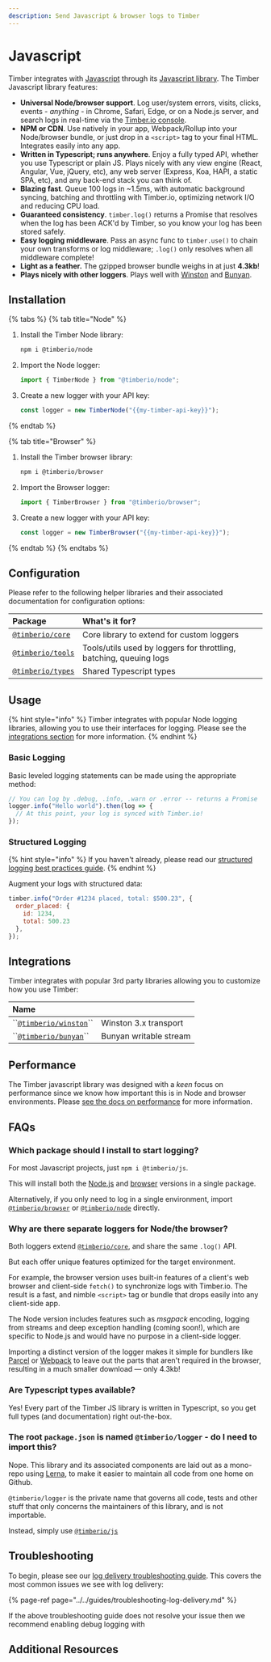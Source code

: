 ```yaml
---
description: Send Javascript & browser logs to Timber
---
```


# Javascript

Timber integrates with [Javascript](https://en.wikipedia.org/wiki/JavaScript) through its [Javascript library](https://github.com/timberio/timber-js). The Timber Javascript library features:

* **Universal Node/browser support**. Log user/system errors, visits, clicks, events - _anything_ - in Chrome, Safari, Edge, or on a Node.js server, and search logs in real-time via the [Timber.io console](https://timber.io/).
* **NPM or CDN**. Use natively in your app, Webpack/Rollup into your Node/browser bundle, or just drop in a `<script>` tag to your final HTML. Integrates easily into any app.
* **Written in Typescript; runs anywhere**. Enjoy a fully typed API, whether you use Typescript or plain JS. Plays nicely with any view engine \(React, Angular, Vue, jQuery, etc\), any web server \(Express, Koa, HAPI, a static SPA, etc\), and any back-end stack you can think of.
* **Blazing fast**. Queue 100 logs in ~1.5ms, with automatic background syncing, batching and throttling with Timber.io, optimizing network I/O and reducing CPU load.
* **Guaranteed consistency**. `timber.log()` returns a Promise that resolves when the log has been ACK'd by Timber, so you know your log has been stored safely.
* **Easy logging middleware**. Pass an async func to `timber.use()` to chain your own transforms or log middleware; `.log()` only resolves when all middleware complete!
* **Light as a feather.** The gzipped browser bundle weighs in at just **4.3kb**!
* **Plays nicely with other loggers**. Plays well with [Winston](https://github.com/timberio/timber-js/blob/master/packages/winston) and [Bunyan](https://github.com/timberio/timber-js/blob/master/packages/bunyan).

## Installation

{% tabs %}
{% tab title="Node" %}
1. Install the Timber Node library:  


   ```bash
   npm i @timberio/node
   ```

2. Import the Node logger:  


   ```javascript
   import { TimberNode } from "@timberio/node";
   ```

3. Create a new logger with your API key:  


   ```javascript
   const logger = new TimberNode("{{my-timber-api-key}}");
   ```
{% endtab %}

{% tab title="Browser" %}
1. Install the Timber browser library:  


   ```bash
   npm i @timberio/browser
   ```

2. Import the Browser logger:  


   ```javascript
   import { TimberBrowser } from "@timberio/browser";
   ```

3. Create a new logger with your API key:  


   ```javascript
   const logger = new TimberBrowser("{{my-timber-api-key}}");
   ```
{% endtab %}
{% endtabs %}

## Configuration

Please refer to the following helper libraries and their associated documentation for configuration options:

| Package | What's it for? |
| :--- | :--- |
| [`@timberio/core`](https://github.com/timberio/timber-js/blob/master/packages/core) | Core library to extend for custom loggers |
| [`@timberio/tools`](https://github.com/timberio/timber-js/blob/master/packages/tools) | Tools/utils used by loggers for throttling, batching, queuing logs |
| [`@timberio/types`](https://github.com/timberio/timber-js/blob/master/packages/types) | Shared Typescript types |

## Usage

{% hint style="info" %}
Timber integrates with popular Node logging libraries, allowing you to use their interfaces for logging. Please see the [integrations section](./#integrations) for more information.
{% endhint %}

### Basic Logging

Basic leveled logging statements can be made using the appropriate method:

```javascript
// You can log by .debug, .info, .warn or .error -- returns a Promise
logger.info("Hello world").then(log => {
  // At this point, your log is synced with Timber.io!
});
```

### Structured Logging

{% hint style="info" %}
If you haven't already, please read our [structured logging best practices guide](../../guides/event-naming.md).
{% endhint %}

Augment your logs with structured data:

```javascript
timber.info("Order #1234 placed, total: $500.23", {
  order_placed: {
    id: 1234,
    total: 500.23
  },
});
```

## Integrations

Timber integrates with popular 3rd party libraries allowing you to customize how you use Timber:

| Name |  |
| :--- | :--- |
| \`\`[`@timberio/winston`](https://github.com/timberio/timber-js/tree/master/packages/winston)\`\` | Winston 3.x transport |
| \`\`[`@timberio/bunyan`](https://github.com/timberio/timber-js/tree/master/packages/bunyan)\`\` | Bunyan writable stream |

## Performance

The Timber javascript library was designed with a _keen_ focus on performance since we know how important this is in Node and browser environments. Please [see the docs on performance](https://github.com/timberio/timber-js#performance) for more information.

## FAQs

### Which package should I install to start logging?

For most Javascript projects, just `npm i @timberio/js`.

This will install both the [Node.js](https://github.com/timberio/timber-js/blob/master/packages/node) and [browser](https://github.com/timberio/timber-js/blob/master/packages/browser) versions in a single package.

Alternatively, if you only need to log in a single environment, import [`@timberio/browser`](https://github.com/timberio/timber-js/blob/master/packages/browser) or [`@timberio/node`](https://github.com/timberio/timber-js/blob/master/packages/node) directly.

### Why are there separate loggers for Node/the browser?

Both loggers extend [`@timberio/core`](https://github.com/timberio/timber-js/blob/master/packages/core), and share the same `.log()` API.

But each offer unique features optimized for the target environment.

For example, the browser version uses built-in features of a client's web browser and client-side `fetch()` to synchronize logs with Timber.io. The result is a fast, and nimble `<script>` tag or bundle that drops easily into any client-side app.

The Node version includes features such as _msgpack_ encoding, logging from streams and deep exception handling \(coming soon!\), which are specific to Node.js and would have no purpose in a client-side logger.

Importing a distinct version of the logger makes it simple for bundlers like [Parcel](https://parceljs.org/) or [Webpack](https://webpack.js.org/) to leave out the parts that aren't required in the browser, resulting in a much smaller download — only 4.3kb!

### Are Typescript types available?

Yes! Every part of the Timber JS library is written in Typescript, so you get full types \(and documentation\) right out-the-box.

### The root `package.json` is named `@timberio/logger` - do I need to import this?

Nope. This library and its associated components are laid out as a mono-repo using [Lerna](https://github.com/lerna/lerna), to make it easier to maintain all code from one home on Github.

`@timberio/logger` is the private name that governs all code, tests and other stuff that only concerns the maintainers of this library, and is not importable.

Instead, simply use [`@timberio/js`](https://github.com/timberio/timber-js/blob/master/packages/js)

## Troubleshooting

To begin, please see our [log delivery troubleshooting guide](../../guides/troubleshooting-log-delivery.md). This covers the most common issues we see with log delivery:

{% page-ref page="../../guides/troubleshooting-log-delivery.md" %}

If the above troubleshooting guide does not resolve your issue then we recommend enabling debug logging with

## Additional Resources



